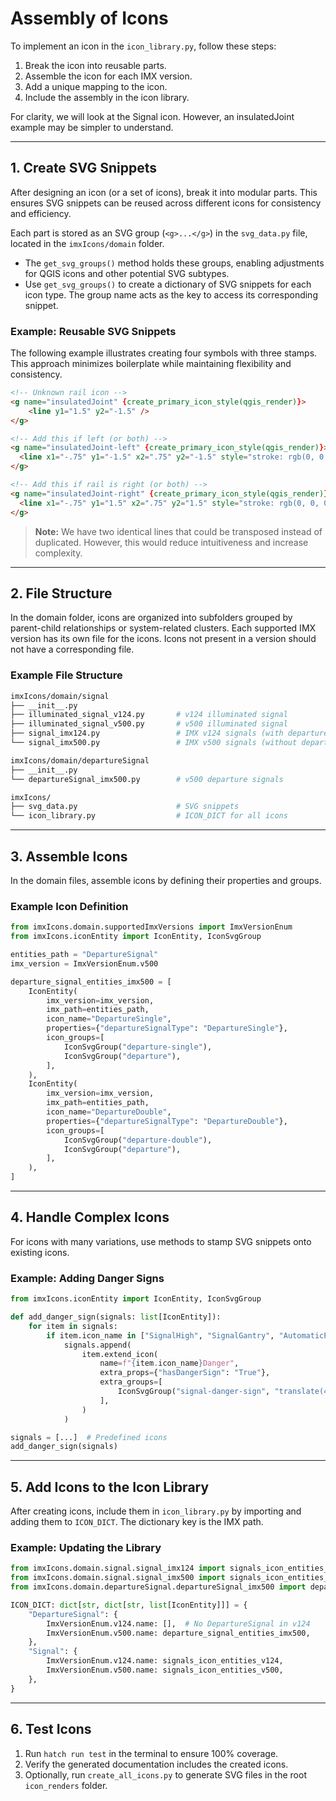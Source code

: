 
# Assembly of Icons

To implement an icon in the `icon_library.py`, follow these steps:

1. Break the icon into reusable parts.
2. Assemble the icon for each IMX version.
3. Add a unique mapping to the icon.
4. Include the assembly in the icon library.

For clarity, we will look at the Signal icon. However, an insulatedJoint example may be simpler to understand.

---

## 1. Create SVG Snippets

After designing an icon (or a set of icons), break it into modular parts. This ensures SVG snippets can be reused across different icons for consistency and efficiency.

Each part is stored as an SVG group (`<g>...</g>`) in the `svg_data.py` file, located in the `imxIcons/domain` folder.

- The `get_svg_groups()` method holds these groups, enabling adjustments for QGIS icons and other potential SVG subtypes.
- Use `get_svg_groups()` to create a dictionary of SVG snippets for each icon type. The group name acts as the key to access its corresponding snippet.

### Example: Reusable SVG Snippets

The following example illustrates creating four symbols with three stamps. This approach minimizes boilerplate while maintaining flexibility and consistency.

```html
<!-- Unknown rail icon -->
<g name="insulatedJoint" {create_primary_icon_style(qgis_render)}>
    <line y1="1.5" y2="-1.5" />
</g>

<!-- Add this if left (or both) -->
<g name="insulatedJoint-left" {create_primary_icon_style(qgis_render)}>
  <line x1="-.75" y1="-1.5" x2=".75" y2="-1.5" style="stroke: rgb(0, 0, 0); stroke-width: 0.25px;" />
</g>

<!-- Add this if rail is right (or both) --> 
<g name="insulatedJoint-right" {create_primary_icon_style(qgis_render)}>
  <line x1="-.75" y1="1.5" x2=".75" y2="1.5" style="stroke: rgb(0, 0, 0); stroke-width: 0.25px;" />
</g>
```

> **Note:** We have two identical lines that could be transposed instead of duplicated. However, this would reduce intuitiveness and increase complexity.

---

## 2. File Structure

In the domain folder, icons are organized into subfolders grouped by parent-child relationships or system-related clusters. Each supported IMX version has its own file for the icons. Icons not present in a version should not have a corresponding file.

### Example File Structure

```bash
imxIcons/domain/signal
├── __init__.py
├── illuminated_signal_v124.py       # v124 illuminated signal
├── illuminated_signal_v500.py       # v500 illuminated signal
├── signal_imx124.py                 # IMX v124 signals (with departure signals)
└── signal_imx500.py                 # IMX v500 signals (without departure signals)

imxIcons/domain/departureSignal
├── __init__.py
└── departureSignal_imx500.py        # v500 departure signals

imxIcons/
├── svg_data.py                      # SVG snippets
└── icon_library.py                  # ICON_DICT for all icons
```

---

## 3. Assemble Icons

In the domain files, assemble icons by defining their properties and groups.

### Example Icon Definition

```python
from imxIcons.domain.supportedImxVersions import ImxVersionEnum
from imxIcons.iconEntity import IconEntity, IconSvgGroup

entities_path = "DepartureSignal"
imx_version = ImxVersionEnum.v500

departure_signal_entities_imx500 = [
    IconEntity(
        imx_version=imx_version,
        imx_path=entities_path,
        icon_name="DepartureSingle",
        properties={"departureSignalType": "DepartureSingle"},
        icon_groups=[
            IconSvgGroup("departure-single"),
            IconSvgGroup("departure"),
        ],
    ),
    IconEntity(
        imx_version=imx_version,
        imx_path=entities_path,
        icon_name="DepartureDouble",
        properties={"departureSignalType": "DepartureDouble"},
        icon_groups=[
            IconSvgGroup("departure-double"),
            IconSvgGroup("departure"),
        ],
    ),
]
```

---

## 4. Handle Complex Icons

For icons with many variations, use methods to stamp SVG snippets onto existing icons. 

### Example: Adding Danger Signs

```python
from imxIcons.iconEntity import IconEntity, IconSvgGroup

def add_danger_sign(signals: list[IconEntity]):
    for item in signals:
        if item.icon_name in ["SignalHigh", "SignalGantry", "AutomaticPermissiveHigh"]:
            signals.append(
                item.extend_icon(
                    name=f"{item.icon_name}Danger",
                    extra_props={"hasDangerSign": "True"},
                    extra_groups=[
                        IconSvgGroup("signal-danger-sign", "translate(4.25, 0)")
                    ],
                )
            )

signals = [...]  # Predefined icons
add_danger_sign(signals)
```

---

## 5. Add Icons to the Icon Library

After creating icons, include them in `icon_library.py` by importing and adding them to `ICON_DICT`. The dictionary key is the IMX path.

### Example: Updating the Library

```python
from imxIcons.domain.signal.signal_imx124 import signals_icon_entities_v124
from imxIcons.domain.signal.signal_imx500 import signals_icon_entities_v500
from imxIcons.domain.departureSignal.departureSignal_imx500 import departure_signal_entities_imx500

ICON_DICT: dict[str, dict[str, list[IconEntity]]] = {
    "DepartureSignal": {
        ImxVersionEnum.v124.name: [],  # No DepartureSignal in v124
        ImxVersionEnum.v500.name: departure_signal_entities_imx500,
    },
    "Signal": {
        ImxVersionEnum.v124.name: signals_icon_entities_v124,
        ImxVersionEnum.v500.name: signals_icon_entities_v500,
    },
}
```

---

## 6. Test Icons

1. Run `hatch run test` in the terminal to ensure 100% coverage.
2. Verify the generated documentation includes the created icons.
3. Optionally, run `create_all_icons.py` to generate SVG files in the root `icon_renders` folder.
